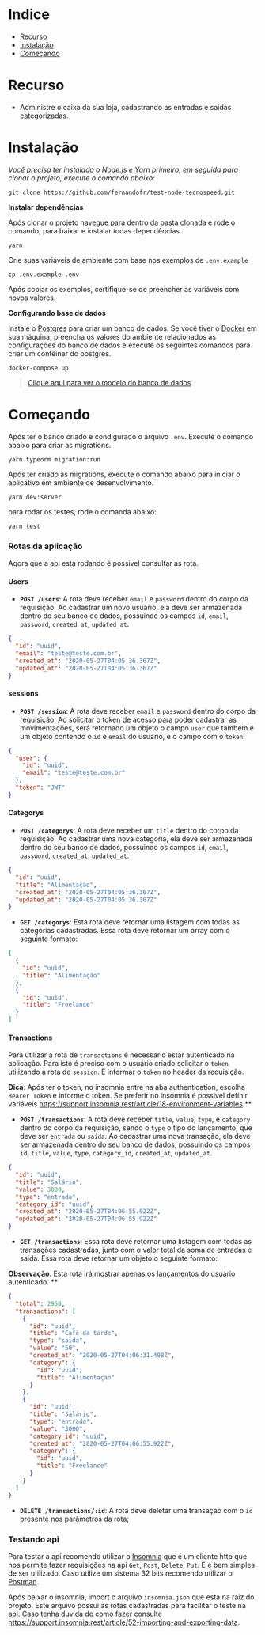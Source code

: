 # Indice

* [Recurso](#recurso)
* [Instalação](#instalação)
* [Começando](#começando)

# Recurso

* Administre o caixa da sua loja, cadastrando as entradas e saidas categorizadas.

# Instalação

*Você precisa ter instalado o [Node.js](https://nodejs.org/en/download/) e [Yarn](https://yarnpkg.com/) primeiro, em seguida para clonar o projeto, execute o comando abaixo:*

```git clone https://github.com/fernandofr/test-node-tecnospeed.git```

**Instalar dependências**

Após clonar o projeto navegue para dentro da pasta clonada e rode o comando, para baixar e instalar todas dependências.

```yarn```

Crie suas variáveis ​​de ambiente com base nos exemplos de ```.env.example```

```cp .env.example .env```

Após copiar os exemplos, certifique-se de preencher as variáveis ​​com novos valores.

**Configurando base de dados**

Instale o [Postgres](https://www.postgresql.org/) para criar um banco de dados.
Se você tiver o [Docker](https://www.docker.com/) em sua máquina, preencha os valores do ambiente relacionados às configurações do banco de dados e execute os seguintes comandos para criar um contêiner do postgres.

```docker-compose up```

> [Clique aqui para ver o modelo do banco de dados](https://dbdiagram.io/d/5ecc369139d18f5553ffbe12)

# Começando

Após ter o banco criado e condigurado o arquivo `.env`. Execute o comando abaixo para criar as migrations.

```yarn typeorm migration:run```

Após ter criado as migrations, execute o comando abaixo para iniciar o aplicativo em ambiente de desenvolvimento.

```yarn dev:server```

para rodar os testes, rode o comanda abaixo:

```yarn test```

### Rotas da aplicação

Agora que a api esta rodando é possivel consultar as rota.

#### Users
- **`POST /users`**: A rota deve receber `email` e `password` dentro do corpo da requisição. Ao cadastrar um novo usuário, ela deve ser armazenada dentro do seu banco de dados, possuindo os campos `id`, `email`, `password`, `created_at`, `updated_at`.

```json
{
  "id": "uuid",
  "email": "teste@teste.com.br",
  "created_at": "2020-05-27T04:05:36.367Z",
  "updated_at": "2020-05-27T04:05:36.367Z"
}
```

#### sessions
- **`POST /session`**: A rota deve receber `email` e `password` dentro do corpo da requisição. Ao solicitar o token de acesso para poder cadastrar as movimentações, será retornado um objeto o campo `user` que também é um objeto contendo o `id` e `email` do usuario, e o campo com o `token`.

```json
{
  "user": {
    "id": "uuid",
    "email": "teste@teste.com.br"
  },
  "token": "JWT"
}
```

#### Categorys
- **`POST /categorys`**: A rota deve receber um `title` dentro do corpo da requisição. Ao cadastrar uma nova categoria, ela deve ser armazenada dentro do seu banco de dados, possuindo os campos `id`, `email`, `password`, `created_at`, `updated_at`.

```json
{
  "id": "uuid",
  "title": "Alimentação",
  "created_at": "2020-05-27T04:05:36.367Z",
  "updated_at": "2020-05-27T04:05:36.367Z"
}
```

- **`GET /categorys`**: Esta rota deve retornar uma listagem com todas as categorias cadastradas. Essa rota deve retornar um array com o seguinte formato:

```json
[
  {
    "id": "uuid",
    "title": "Alimentação"
  },
  {
    "id": "uuid",
    "title": "Freelance"
  }
]
```

#### Transactions

Para utilizar a rota de `transactions` é necessario estar autenticado na aplicação. Para isto é preciso com o usuário criado solicitar o `token` utilizando a rota de `session`. E informar o `token` no header da requisição.

**Dica**: Após ter o token, no insomnia entre na aba authentication, escolha `Bearer Token` e informe o token. Se preferir no insomnia é possivel definir variáveis https://support.insomnia.rest/article/18-environment-variables **

- **`POST /transactions`**: A rota deve receber `title`, `value`, `type`, e `category` dentro do corpo da requisição, sendo o `type` o tipo do lançamento, que deve ser `entrada` ou `saida`. Ao cadastrar uma nova transação, ela deve ser armazenada dentro do seu banco de dados, possuindo os campos `id`, `title`, `value`, `type`, `category_id`, `created_at`, `updated_at`.

```json
{
  "id": "uuid",
  "title": "Salário",
  "value": 3000,
  "type": "entrada",
  "category_id": "uuid",
  "created_at": "2020-05-27T04:06:55.922Z",
  "updated_at": "2020-05-27T04:06:55.922Z"
}
```

- **`GET /transactions`**: Essa rota deve retornar uma listagem com todas as transações cadastradas, junto com o valor total da soma de entradas e saida. Essa rota deve retornar um objeto o seguinte formato:

**Observação**: Esta rota irá mostrar apenas os lançamentos do usuário autenticado. **

```json
{
  "total": 2950,
  "transactions": [
    {
      "id": "uuid",
      "title": "Café da tarde",
      "type": "saida",
      "value": "50",
      "created_at": "2020-05-27T04:06:31.498Z",
      "category": {
        "id": "uuid",
        "title": "Alimentação"
      }
    },
    {
      "id": "uuid",
      "title": "Salário",
      "type": "entrada",
      "value": "3000",
      "category_id": "uuid",
      "created_at": "2020-05-27T04:06:55.922Z",
      "category": {
        "id": "uuid",
        "title": "Freelance"
      }
    }
  ]
}
```
- **`DELETE /transactions/:id`**: A rota deve deletar uma transação com o `id` presente nos parâmetros da rota;

### Testando api

Para testar a api recomendo utilizar o [Insomnia](https://insomnia.rest/) que é um cliente http que nos permite fazer requisições na api `Get`, `Post`, `Delete`, `Put`. E é bem simples de ser utilizado. Caso utilize um sistema 32 bits recomendo utilizar o [Postman](https://www.postman.com/).

Após baixar o insomnia, import o arquivo `insomnia.json` que esta na raiz do projeto. Este arquivo possui as rotas cadastradas para facilitar o teste na api.
Caso tenha duvida de como fazer consulte https://support.insomnia.rest/article/52-importing-and-exporting-data.
